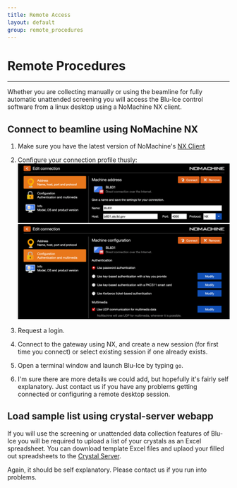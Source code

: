 ```yaml
---
title: Remote Access
layout: default
group: remote_procedures
---
```


# Remote Procedures

---

Whether you are collecting manually or using the beamline for fully automatic unattended screening
you will access the Blu-Ice control software from a linux desktop using a NoMachine NX client.

## Connect to beamline using NoMachine NX

1. Make sure you have the latest version of NoMachine's
   [NX Client](https://www.nomachine.com/download)  

2. Configure your connection profile thusly:
  ![Image of NX Connection Profile 1](/assets/images/nx_setup_1.png)
  ![Image of NX Connection Profile 2](/assets/images/nx_setup_2.png)

3. Request a login.

4. Connect to the gateway using NX, and create a new session (for first time you connect) or select
   existing session if one already exists.

5. Open a terminal window and launch Blu-Ice by typing `go`.

6. I'm sure there are more details we could add, but hopefully it's fairly self explanatory. Just
   contact us if you have any problems getting connected or configuring a remote desktop session.

## Load sample list using crystal-server webapp

If you will use the screening or unattended data collection features of Blu-Ice you will be required
to upload a list of your crystals as an Excel spreadsheet. You can download template Excel files
and uplaod your filled out spreadsheets to the
[Crystal Server](https://bl831.als.lbl.gov/crystal-server).

Again, it should be self explanatory. Please contact us if you run into problems.
